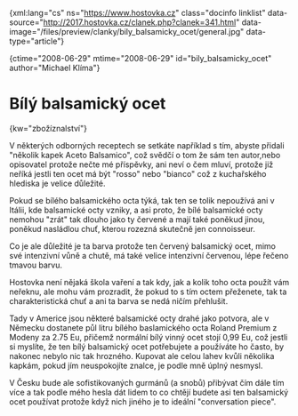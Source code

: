 
{xml:lang="cs" ns="https://www.hostovka.cz" class="docinfo linklist" data-source="http://2017.hostovka.cz/clanek.php?clanek=341.html" data-image="/files/preview/clanky/bily\_balsamicky\_ocet/general.jpg" data-type="article"}

{ctime="2008-06-29" mtime="2008-06-29" id="bily\_balsamicky\_ocet" author="Michael Klíma"}

# Bílý balsamický ocet

<!-- generated attribute kw by user_udpatekw.sh on 2020-02-28, do not edit -->

{kw="zbožíznalství"}

V některých odborných receptech se setkáte například s tím, abyste přidali "několik kapek Aceto Balsamico", což svědčí o tom že sám ten autor,nebo opisovatel protože nečte mé příspěvky, ani neví o čem mluví, protože již neříká jestli ten ocet má být "rosso" nebo "bianco" což z kuchařského hlediska je velice důležité.

Pokud se bílého balsamického octa týká, tak ten se tolik nepoužívá ani v Itálii, kde balsamické octy vzniky, a asi proto, že bílé balsamické octy nemohou "zrát" tak dlouho jako ty červené a mají také poněkud jinou, poněkud nasládlou chuť, kterou rozezná skutečně jen connoisseur.

Co je ale důležité je ta barva protože ten červený balsamický ocet, mimo své intenzivní vůně a chutě, má také velice intenzivní červenou, lépe řečeno tmavou barvu.

Hostovka není nějaká škola vaření a tak kdy, jak a kolik toho octa použít vám neřeknu, ale mohu vám prozradit, že pokud to s tím octem přeženete, tak ta charakteristická chuť a ani ta barva se nedá ničím přehlušit.

Tady v Americe jsou některé balsamické octy drahé jako potvora, ale v Německu dostanete půl litru bílého baslamického octa Roland Premium z Modeny za 2.75 Eu, přičemž normální bílý vinný ocet stojí 0,99 Eu, což jestli si myslíte, že ten bílý balsamický ocet potřebujete a používáte ho často, by nakonec nebylo nic tak hrozného. Kupovat ale celou lahev kvůli několika kapkám, pokud jím neuspokojíte znalce, je podle mně úplný nesmysl.

V Česku bude ale sofistikovaných gurmánů (a snobů) přibývat čím dále tím více a tak podle mého hesla dát lidem to co chtějí budete asi ten balsamický ocet používat protože když nich jiného je to ideální "conversation piece".

